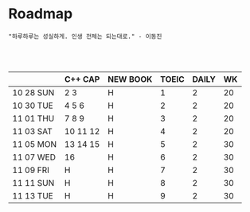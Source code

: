 # Roadmap

```
"하루하루는 성실하게. 인생 전체는 되는대로." - 이동진
```



<br><br>

|           | C++ CAP  | NEW BOOK | TOEIC | DAILY | WK   |
| --------- | -------- | -------- | ----- | ----- | ---- |
| 10 28 SUN | 2 3      | H        | 1     | 2     | 20   |
| 10 30 TUE | 4 5 6    | H        | 2     | 2     | 20   |
| 11 01 THU | 7 8 9    | H        | 3     | 2     | 20   |
| 11 03 SAT | 10 11 12 | H        | 4     | 2     | 20   |
| 11 05 MON | 13 14 15 | H        | 5     | 2     | 30   |
| 11 07 WED | 16       | H        | 6     | 2     | 30   |
| 11 09 FRI | H        | H        | 7     | 2     | 30   |
| 11 11 SUN | H        | H        | 8     | 2     | 30   |
| 11 13 TUE | H        | H        | 9     | 2     | 30   |

<br><br>

